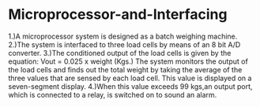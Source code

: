 # Microprocessor-and-Interfacing
1.)A microprocessor system is  designed as a batch weighing machine.
2.)The system is interfaced to three load cells by means of an 8 bit A/D converter.
3.)The conditioned output of the load cells is given by the equation: Vout = 0.025 x weight (Kgs.)
The system monitors the output of the load cells and finds out the total weight by taking the average of the three values that are sensed by each load cell. This value is displayed on a seven-segment display.
4.)When this value exceeds 99 kgs,an output port, which is connected to a relay, is switched on to sound an alarm. 
